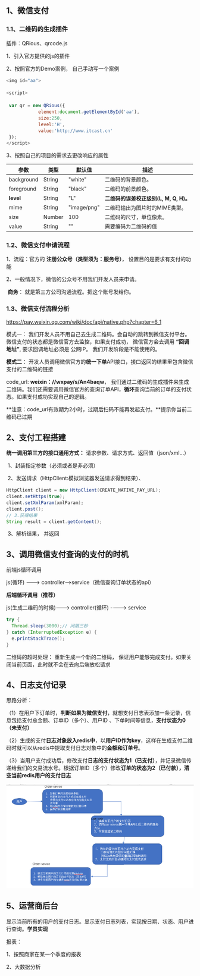 ## 1、微信支付

### 1.1、二维码的生成插件

插件：QRious、qrcode.js

1、引入官方提供的js的插件

2、按照官方的Demo案例， 自己手动写一个案例

```js
<img id="aa">

<script>

 var qr = new QRious({
            element:document.getElementById('aa'),
            size:250,      
   			level:'H',        
   			value:'http://www.itcast.cn'
 });
</script>
```

3、按照自己的项目的需求去更改响应的属性

| 参数         | 类型     | 默认值         | 描述                          |
| ---------- | ------ | ----------- | --------------------------- |
| background | String | "white"     | 二维码的背景颜色。                   |
| foreground | String | "black"     | 二维码的前景颜色。                   |
| **level**  | String | "L"         | **二维码的误差校正级别(L, M, Q, H)。** |
| mime       | String | "image/png" | 二维码输出为图片时的MIME类型。           |
| size       | Number | 100         | 二维码的尺寸，单位像素。                |
| value      | String | ""          | 需要编码为二维码的值                  |

### 1.2、微信支付申请流程

1、流程：官方的 **注册公众号（类型须为：服务号）**， 设置目的是要求有支付的功能

2、一般情况下，微信的公众号不用我们开发人员来申请。

​	**商务**： 就是第三方公司沟通流程。把这个账号发给你。

### 1.3、微信支付流程分析

https://pay.weixin.qq.com/wiki/doc/api/native.php?chapter=6_1

模式一：  我们开发人员不用自己去生成二维码。会自动的跳转到微信支付平台。微信支付的状态都是微信官方去监控，如果支付成功， 微信官方会去调用  **“回调地址”**, 要求回调地址必须是 公网IP。 我们开发阶段是不能使用的。

**模式二**： 开发人员调用微信官方的**统一下单**API接口，接口返回的结果里包含微信支付的二维码的链接

code_url:  **weixin：//wxpay/s/An4baqw**， 我们通过二维码的生成插件来生成二维码。我们还需要调用微信官方的查询订单API，**循环**查询当前的订单的支付状态。如果支付成功实现自己的逻辑。

**注意：code_url有效期为2小时，过期后扫码不能再发起支付。**提示你当前二维码已过期

## 2、支付工程搭建

**统一调用第三方的接口通用方式：**  请求参数、请求方式、返回值（json/xml...）

​	1、封装指定参数（必须或者是非必须）

​	2、发送请求（HttpClient:模拟浏览器发送请求得到结果）、

```java
HttpClient client = new HttpClient(CREATE_NATIVE_PAY_URL);
client.setHttps(true);
client.setXmlParam(xmlParam);
client.post();
// 3.获得结果
String result = client.getContent();
```

​	3、解析结果， 并返回

## 3、调用微信支付查询的支付的时机

前端js循环调用

js(循环)  --->  controller-->service（微信查询订单状态的api）

**后端循环调用（推荐）**

js(生成二维码的时候)--->  controller(循环)  ----> service

```java
try {
  Thread.sleep(3000);// 间隔三秒
} catch (InterruptedException e) {
  e.printStackTrace();
}
```

二维码的超时处理： 重新生成一个新的二维码， 保证用户能够完成支付。如果关闭当前页面，此时就不会在去向后端放松请求

## 4、日志支付记录

思路分析：

（1）在用户下订单时，**判断如果为微信支付**，就想支付日志表添加一条记录，信息包括支付总金额、订单ID（多个）、用户ID 、下单时间等信息，**支付状态为0（未支付）**

（2）生成的支付**日志对象放入redis中**，以**用户ID作为key**，这样在生成支付二维码时就可以从redis中提取支付日志对象中的**金额和订单号**。

（3）当用户支付成功后，修改支付**日志的支付状态为1（已支付）**，并记录微信传递给我们的交易流水号。根据订单ID（多个）修改**订单的状态为2（已付款），清空当前redis用户的支付日志**

![](微信支付流程.png)

## 5、运营商后台

显示当前所有的用户的支付日志。显示支付日志列表，实现按日期、状态、用户进行查询。**学员实现**

报表： 

1、按照商家在某一个季度的报表

2、大数据分析

